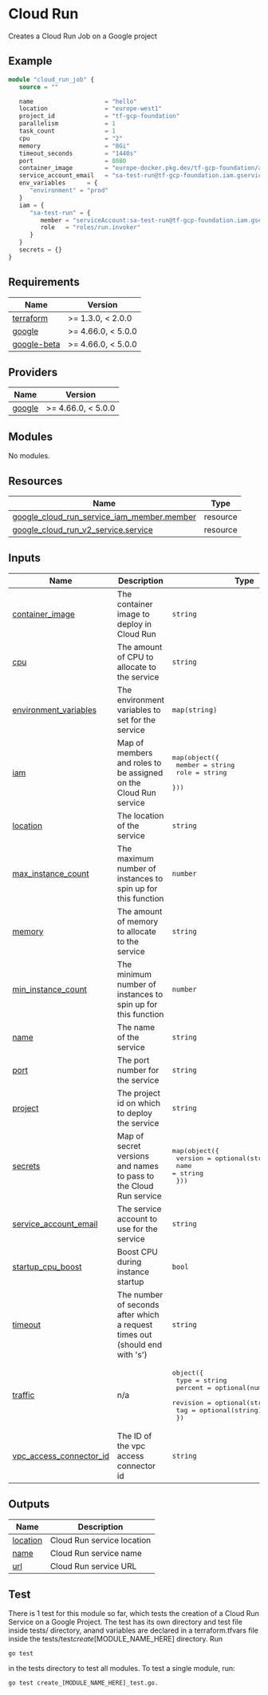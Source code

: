 # Cloud Run

Creates a Cloud Run Job on a Google project

## Example

```terraform
module "cloud_run_job" {
   source = ""

   name                    = "hello"
   location                = "europe-west1"
   project_id              = "tf-gcp-foundation"
   parallelism             = 1
   task_count              = 1
   cpu                     = "2"
   memory                  = "8Gi"
   timeout_seconds         = "1440s"
   port                    = 8080
   container_image         = "europe-docker.pkg.dev/tf-gcp-foundation/ar-docker/hello:latest"
   service_account_email   = "sa-test-run@tf-gcp-foundation.iam.gserviceaccount.com"
   env_variables      = {
      "environment" = "prod"
   }
   iam = {
      "sa-test-run" = {
         member = "serviceAccount:sa-test-run@tf-gcp-foundation.iam.gserviceaccount.com"
         role   = "roles/run.invoker"
      }
   }
   secrets = {}
}
```

<!-- BEGINNING OF PRE-COMMIT-TERRAFORM DOCS HOOK -->

## Requirements

| Name                                                                           | Version            |
| ------------------------------------------------------------------------------ | ------------------ |
| <a name="requirement_terraform"></a> [terraform](#requirement_terraform)       | >= 1.3.0, < 2.0.0  |
| <a name="requirement_google"></a> [google](#requirement_google)                | >= 4.66.0, < 5.0.0 |
| <a name="requirement_google-beta"></a> [google-beta](#requirement_google-beta) | >= 4.66.0, < 5.0.0 |

## Providers

| Name                                                      | Version            |
| --------------------------------------------------------- | ------------------ |
| <a name="provider_google"></a> [google](#provider_google) | >= 4.66.0, < 5.0.0 |

## Modules

No modules.

## Resources

| Name                                                                                                                                                      | Type     |
| --------------------------------------------------------------------------------------------------------------------------------------------------------- | -------- |
| [google_cloud_run_service_iam_member.member](https://registry.terraform.io/providers/hashicorp/google/latest/docs/resources/cloud_run_service_iam_member) | resource |
| [google_cloud_run_v2_service.service](https://registry.terraform.io/providers/hashicorp/google/latest/docs/resources/cloud_run_v2_service)                | resource |

## Inputs

| Name                                                                                                   | Description                                                                 | Type                                                                                                                                   | Default                                                                                   | Required |
| ------------------------------------------------------------------------------------------------------ | --------------------------------------------------------------------------- | -------------------------------------------------------------------------------------------------------------------------------------- | ----------------------------------------------------------------------------------------- | :------: |
| <a name="input_container_image"></a> [container_image](#input_container_image)                         | The container image to deploy in Cloud Run                                  | `string`                                                                                                                               | `"us-docker.pkg.dev/cloudrun/container/hello"`                                            |    no    |
| <a name="input_cpu"></a> [cpu](#input_cpu)                                                             | The amount of CPU to allocate to the service                                | `string`                                                                                                                               | n/a                                                                                       |   yes    |
| <a name="input_environment_variables"></a> [environment_variables](#input_environment_variables)       | The environment variables to set for the service                            | `map(string)`                                                                                                                          | n/a                                                                                       |   yes    |
| <a name="input_iam"></a> [iam](#input_iam)                                                             | Map of members and roles to be assigned on the Cloud Run service            | <pre>map(object({<br> member = string<br> role = string<br> }))</pre>                                                                  | `{}`                                                                                      |    no    |
| <a name="input_location"></a> [location](#input_location)                                              | The location of the service                                                 | `string`                                                                                                                               | n/a                                                                                       |   yes    |
| <a name="input_max_instance_count"></a> [max_instance_count](#input_max_instance_count)                | The maximum number of instances to spin up for this function                | `number`                                                                                                                               | n/a                                                                                       |   yes    |
| <a name="input_memory"></a> [memory](#input_memory)                                                    | The amount of memory to allocate to the service                             | `string`                                                                                                                               | n/a                                                                                       |   yes    |
| <a name="input_min_instance_count"></a> [min_instance_count](#input_min_instance_count)                | The minimum number of instances to spin up for this function                | `number`                                                                                                                               | n/a                                                                                       |   yes    |
| <a name="input_name"></a> [name](#input_name)                                                          | The name of the service                                                     | `string`                                                                                                                               | n/a                                                                                       |   yes    |
| <a name="input_port"></a> [port](#input_port)                                                          | The port number for the service                                             | `string`                                                                                                                               | n/a                                                                                       |   yes    |
| <a name="input_project"></a> [project](#input_project)                                                 | The project id on which to deploy the service                               | `string`                                                                                                                               | n/a                                                                                       |   yes    |
| <a name="input_secrets"></a> [secrets](#input_secrets)                                                 | Map of secret versions and names to pass to the Cloud Run service           | <pre>map(object({<br> version = optional(string, "latest")<br> name = string<br> }))</pre>                                             | n/a                                                                                       |   yes    |
| <a name="input_service_account_email"></a> [service_account_email](#input_service_account_email)       | The service account to use for the service                                  | `string`                                                                                                                               | n/a                                                                                       |   yes    |
| <a name="input_startup_cpu_boost"></a> [startup_cpu_boost](#input_startup_cpu_boost)                   | Boost CPU during instance startup                                           | `bool`                                                                                                                                 | n/a                                                                                       |   yes    |
| <a name="input_timeout"></a> [timeout](#input_timeout)                                                 | The number of seconds after which a request times out (should end with 's') | `string`                                                                                                                               | n/a                                                                                       |   yes    |
| <a name="input_traffic"></a> [traffic](#input_traffic)                                                 | n/a                                                                         | <pre>object({<br> type = string<br> percent = optional(number)<br> revision = optional(string)<br> tag = optional(string)<br> })</pre> | <pre>{<br> "percent": 100,<br> "type": "TRAFFIC_TARGET_ALLOCATION_TYPE_LATEST"<br>}</pre> |    no    |
| <a name="input_vpc_access_connector_id"></a> [vpc_access_connector_id](#input_vpc_access_connector_id) | The ID of the vpc access connector id                                       | `string`                                                                                                                               | n/a                                                                                       |   yes    |

## Outputs

| Name                                                        | Description                |
| ----------------------------------------------------------- | -------------------------- |
| <a name="output_location"></a> [location](#output_location) | Cloud Run service location |
| <a name="output_name"></a> [name](#output_name)             | Cloud Run service name     |
| <a name="output_url"></a> [url](#output_url)                | Cloud Run service URL      |

<!-- END OF PRE-COMMIT-TERRAFORM DOCS HOOK -->

## Test

There is 1 test for this module so far, which tests the creation of a Cloud Run Service on a Google Project. The test has its own directory and test file inside tests/ directory, anand variables are declared in a terraform.tfvars file inside the tests/test*create*[MODULE_NAME_HERE] directory. Run

```
go test
```

in the tests directory to test all modules. To test a single module, run:

```
go test create_[MODULE_NAME_HERE]_test.go.
```
